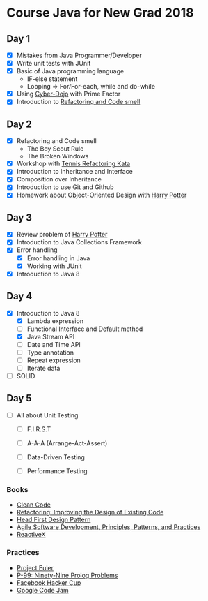 # Course Java for New Grad 2018

## Day 1
* [x] Mistakes from Java Programmer/Developer
* [x] Write unit tests with JUnit
* [x] Basic of Java programming language
  * IF-else statement
  * Looping => For/For-each, while and do-while
* [x] Using [Cyber-Dojo](http://www.cyber-dojo.org/) with Prime Factor
* [x] Introduction to [Refactoring and Code smell](https://sourcemaking.com/refactoring/smells)

## Day 2
* [x] Refactoring and Code smell
  * The Boy Scout Rule
  * The Broken Windows
* [x] Workshop with [Tennis Refactoring Kata](https://github.com/emilybache/Tennis-Refactoring-Kata)
* [x] Introduction to Inheritance and Interface
* [x] Composition over Inheritance
* [x] Introduction to use Git and Github
* [x] Homework about Object-Oriented Design with [Harry Potter](https://github.com/up1/java_course_2018/wiki/Harry-Potter)

## Day 3
* [x] Review problem of [Harry Potter](https://github.com/up1/java_course_2018/wiki/Harry-Potter)
* [x] Introduction to Java Collections Framework
* [x] Error handling
  * [x] Error handling in Java
  * [x] Working with JUnit
* [x] Introduction to Java 8

## Day 4
* [x] Introduction to Java 8
  * [x] Lambda expression
  * [ ] Functional Interface and Default method
  * [x] Java Stream API
  * [ ] Date and Time API
  * [ ] Type annotation
  * [ ] Repeat expression
  * [ ] Iterate data
* [ ] SOLID

## Day 5
* [ ] All about Unit Testing
  * [ ] F.I.R.S.T
  * [ ] A-A-A (Arrange-Act-Assert)
  * [ ] Data-Driven Testing
  * [ ] Performance Testing


### Books
* [Clean Code](https://www.amazon.com/Clean-Code-Handbook-Software-Craftsmanship/dp/0132350882)
* [Refactoring: Improving the Design of Existing Code](https://www.amazon.com/Refactoring-Improving-Design-Existing-Code/dp/0201485672)
* [Head First Design Pattern](http://shop.oreilly.com/product/9780596007126.do)
* [Agile Software Development, Principles, Patterns, and Practices](https://www.amazon.in/Software-Development-Principles-Patterns-Practices/dp/0135974445)
* [ReactiveX](http://reactivex.io/)

### Practices
* [Project Euler](https://projecteuler.net/)
* [P-99: Ninety-Nine Prolog Problems](https://sites.google.com/site/prologsite/prolog-problems)
* [Facebook Hacker Cup](https://www.facebook.com/hackercup/scoreboard/)
* [Google Code Jam](https://code.google.com/codejam/)
